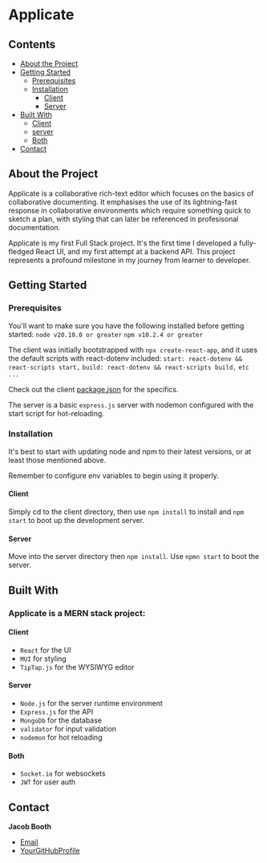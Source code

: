 # Applicate

## Contents

- [About the Project](#about-the-project)
- [Getting Started](#getting-started)
  - [Prerequisites](#prerequisites)
  - [Installation](#installation)
    - [Client](#client)
    - [Server](#server)
- [Built With](#built-with)
  - [Client](#client-1)
  - [server](#server-1)
  - [Both](#both)
- [Contact](#contact)

## About the Project

Applicate is a collaborative rich-text editor which focuses on the basics of collaborative documenting. It emphasises the use of its lightning-fast response in collaborative environments which require something quick to sketch a plan, with styling that can later be referenced in profesisonal documentation.

Applicate is my first Full Stack project. It's the first time I developed a fully-fledged React UI, and my first attempt at a backend API. This project represents a profound milestone in my journey from learner to developer.

## Getting Started

### Prerequisites

You'll want to make sure you have the following installed before getting started:
`node v20.10.0 or greater`
`npm v10.2.4 or greater`

The client was initially bootstrapped with `npx create-react-app`, and it uses the default scripts with react-dotenv included:
`start: react-dotenv && react-scripts start,`
`build: react-dotenv && react-scripts build,`
`etc ...`

Check out the client [package.json](client/package.json) for the specifics.

The server is a basic `express.js` server with nodemon configured with the start script for hot-reloading.

### Installation

It's best to start with updating node and npm to their latest versions, or at least those mentioned above.

Remember to configure env variables to begin using it properly.

#### Client

Simply cd to the client directory, then use `npm install` to install and `npm start` to boot up the development server.

#### Server

Move into the server directory then `npm install`. Use `npmn start` to boot the server.

## Built With

### Applicate is a MERN stack project:

#### Client

- `React` for the UI
- `MUI` for styling
- `TipTap.js` for the WYSIWYG editor

#### Server

- `Node.js` for the server runtime environment
- `Express.js` for the API
- `MongoDb` for the database
- `validator` for input validation
- `nodemon` for hot reloading

#### Both

- `Socket.io` for websockets
- `JWT` for user auth

## Contact

**Jacob Booth**

- [Email](mailto:jsb-dev@outlook.com)
- [YourGitHubProfile](https://github.com/jsb-dev)
